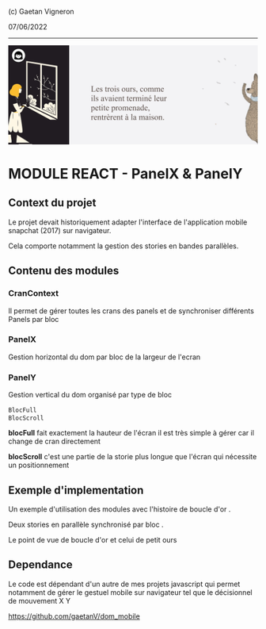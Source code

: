 (c) Gaetan Vigneron

07/06/2022

---
![bear](readme-cover.jpg?raw=true)

# MODULE REACT - PanelX & PanelY


## Context du projet

<p>
Le projet devait historiquement adapter l'interface de l'application mobile snapchat (2017) sur navigateur.

Cela comporte notamment la gestion des stories en bandes parallèles.
</p>


## Contenu des modules

### CranContext

Il permet de gérer toutes les crans des panels  et de synchroniser différents Panels par bloc

### PanelX

Gestion horizontal du dom par bloc de la largeur de l'ecran

### PanelY
Gestion vertical du dom organisé par type de bloc 


    BlocFull
    BlocScroll



 __blocFull__ fait exactement la hauteur de l'écran il est très simple à gérer car il change de cran directement


 __blocScroll__ c'est une partie de la storie plus longue que l'écran qui nécessite un positionnement


## Exemple d'implementation

Un exemple d'utilisation des modules avec l'histoire de boucle d'or .

Deux stories en parallèle synchronisé par bloc .

Le point de vue de boucle d'or et celui de petit ours 


## Dependance

<p>
 Le code est dépendant d'un autre de mes projets javascript qui permet notamment de gérer le gestuel mobile sur navigateur tel que le décisionnel de mouvement X Y
</p>

<https://github.com/gaetanV/dom_mobile>
